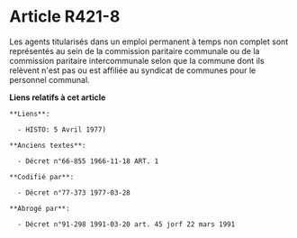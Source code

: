 # Article R421-8

Les agents titularisés dans un emploi permanent à temps non complet sont représentés au sein de la commission paritaire
communale ou de la commission paritaire intercommunale selon que la commune dont ils relèvent n'est pas ou est affiliée au
syndicat de communes pour le personnel communal.

**Liens relatifs à cet article**

	**Liens**:

	  - HISTO: 5 Avril 1977)

	**Anciens textes**:

	  - Décret n°66-855 1966-11-18 ART. 1

	**Codifié par**:

	  - Décret n°77-373 1977-03-28

	**Abrogé par**:

	  - Décret n°91-298 1991-03-20 art. 45 jorf 22 mars 1991
